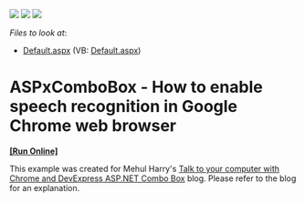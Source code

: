 <!-- default badges list -->
![](https://img.shields.io/endpoint?url=https://codecentral.devexpress.com/api/v1/VersionRange/128530680/13.1.4%2B)
[![](https://img.shields.io/badge/Open_in_DevExpress_Support_Center-FF7200?style=flat-square&logo=DevExpress&logoColor=white)](https://supportcenter.devexpress.com/ticket/details/E3438)
[![](https://img.shields.io/badge/📖_How_to_use_DevExpress_Examples-e9f6fc?style=flat-square)](https://docs.devexpress.com/GeneralInformation/403183)
<!-- default badges end -->
<!-- default file list -->
*Files to look at*:

* [Default.aspx](./CS/WebSite/Default.aspx) (VB: [Default.aspx](./VB/WebSite/Default.aspx))
<!-- default file list end -->
# ASPxComboBox - How to enable speech recognition in Google Chrome web browser
<!-- run online -->
**[[Run Online]](https://codecentral.devexpress.com/e3438/)**
<!-- run online end -->


<p>This example was created for Mehul Harry's <a href="http://community.devexpress.com/blogs/aspnet/archive/2011/08/18/Talk-to-your-computer-with-Chrome-and-DevExpress-ASPNET-Combo-Box.aspx"><u>Talk to your computer with Chrome and DevExpress ASP.NET Combo Box</u></a> blog. Please refer to the blog for an explanation.</p>

<br/>


